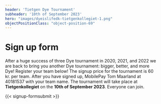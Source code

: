 ```yaml
---
header: 'Tietgen Dye Tournament'
subheader: '10th of September 2023'
hero: "images/dyeislifedk-tietgenkollegiet-1.png"
objectPositionClass: "object-position-69"
---
```


# Sign up form

After a huge success of three Dye tournament in 2020, 2021, and 2022 we are back to bring you another Dye tournament: bigger, better, and more Dye! Register your team below! The signup price for the tournament is 60 kr. per team. After you have signed up, MobilePay Tom Maarland at 40181537 with your team name. The tournament will take place at **Tietgenkollegiet** on the **10th of September 2023**. Everyone can join.

{{< signup-formsubmit >}}
